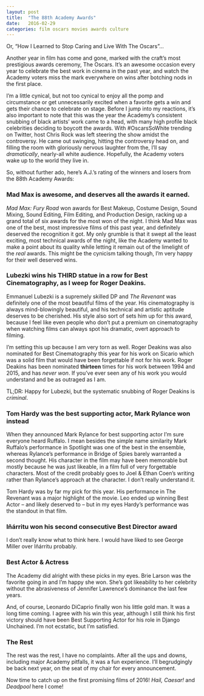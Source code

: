 ```yaml
---
layout: post
title:  "The 88th Academy Awards"
date:   2016-02-29
categories: film oscars movies awards culture
---
```

Or, “How I Learned to Stop Caring and Live With The Oscars”…

Another year in film has come and gone, marked with the craft’s most prestigious awards ceremony, The Oscars.  It’s an awesome occasion every year to celebrate the best work in cinema in the past year, and watch the Academy voters miss the mark everywhere on wins after botching nods in the first place.

I’m a little cynical, but not too cynical to enjoy all the pomp and circumstance or get unnecessarily excited when a favorite gets a win and gets their chance to celebrate on stage.
Before I jump into my reactions, it’s also important to note that this was the year the Academy’s consistent snubbing of black artists’ work came to a head, with many high profile black celebrities deciding to boycott the awards.  With #OscarsSoWhite trending on Twitter, host Chris Rock was left steering the show amidst the controversy.  He came out swinging, hitting the controversy head on, and filling the room with gloriously nervous laughter from the, I’ll say *dramatically*, nearly-all white audience.  Hopefully, the Academy voters wake up to the world they live in.

So, without further ado, here’s A.J.’s rating of the winners and losers from the 88th Academy Awards:

### Mad Max is awesome, and deserves all the awards it earned.

*Mad Max: Fury Road* won awards for Best Makeup, Costume Design, Sound Mixing, Sound Editing, Film Editing, and Production Design, racking up a grand total of six awards for the most won of the night.  I think Mad Max was one of the best, most impressive films of this past year, and definitely deserved the recognition it got.  My only grumble is that it swept all the least exciting, most technical awards of the night, like the Academy wanted to make a point about its quality while letting it remain out of the limelight of the *real* awards.  This might be the cynicism talking though, I’m very happy for their well deserved wins.

### Lubezki wins his THIRD statue in a row for Best Cinematography, as I weep for Roger Deakins.

Emmanuel Lubezki is a supremely skilled DP and *The Revenant* was definitely one of the most beautiful films of the year.  His cinematography is always mind-blowingly beautiful, and his technical and artistic aptitude deserves to be cherished.  His style also sort of sets him up for this award, because I feel like even people who don’t put a premium on cinematography when watching films can always spot his dramatic, overt approach to filming.

I’m setting this up because I am very torn as well.  Roger Deakins was also nominated for Best Cinematography this year for his work on Sicario which was a solid film that would have been forgettable if not for his work.  Roger Deakins has been nominated **thirteen** times for his work between 1994 and 2015, and has *never won*.  If you’ve ever seen any of his work you would understand and be as outraged as I am.

TL;DR:  Happy for Lubezki, but the systematic snubbing of Roger Deakins is *criminal*.

### Tom Hardy was the best supporting actor, Mark Rylance won instead

When they announced Mark Rylance for best supporting actor I’m sure everyone heard Ruffalo.  I mean besides the simple name similarity Mark Ruffalo’s performance in Spotlight was one of the best in the ensemble, whereas Rylance’s performance in Bridge of Spies barely warranted a second thought.  His character in the film may have been memorable but mostly because he was just likeable, in a film full of very forgettable characters.  Most of the credit probably goes to Joel & Ethan Coen’s writing rather than Rylance’s approach at the character.  I don’t really understand it.

Tom Hardy was by far my pick for this year.  His performance in The Revenant was a major highlight of the movie.  Leo ended up winning Best Actor – and likely deserved to – but in my eyes Hardy’s performance was the standout in that film.

### Iñárritu won his second consecutive Best Director award

I don’t really know what to think here.  I would have liked to see George Miller over Iñárritu probably.

### Best Actor & Actress

The Academy did alright with these picks in my eyes.  Brie Larson was the favorite going in and I’m happy she won.  She’s got likeability to her celebrity without the abrasiveness of Jennifer Lawrence’s dominance the last few years.

And, of course, Leonardo DiCaprio finally won his little gold man.  It was a long time coming.  I agree with his win this year, although I still think his first victory should have been Best Supporting Actor for his role in Django Unchained.  I’m not ecstatic, but I’m satisfied.

### The Rest

The rest was the rest, I have no complaints.  After all the ups and downs, including major Academy pitfalls, it was a fun experience.  I’ll begrudgingly be back next year, on the seat of my chair for every announcement.

Now time to catch up on the first promising films of 2016!  *Hail, Caesar!* and *Deadpool* here I come!
